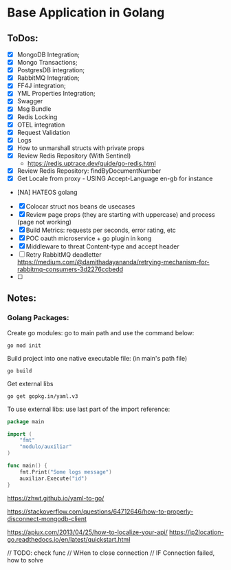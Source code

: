# Base Application in Golang

## ToDos:

- [X] MongoDB Integration;
- [X] Mongo Transactions;
- [X] PostgresDB integration;
- [X] RabbitMQ Integration;
- [X] FF4J integration;
- [X] YML Properties Integration;
- [X] Swagger
- [X] Msg Bundle
- [X] Redis Locking
- [X] OTEL integration
- [X] Request Validation
- [X] Logs
- [X] How to unmarshall structs with private props
- [X] Review Redis Repository (With Sentinel)
    - https://redis.uptrace.dev/guide/go-redis.html
- [X] Review Redis Repository: findByDocumentNumber
- [X] Get Locale from proxy - USING Accept-Language en-gb for instance
- [NA] HATEOS golang
- [X] Colocar struct nos beans de usecases
- [X] Review page props (they are starting with uppercase) and process (page not working)
- [X] Build Metrics: requests per seconds, error rating, etc
- [X] POC oauth microservice + go plugin in kong
- [X] Middleware to threat Content-type and accept header
- [ ] Retry RabbitMQ deadletter https://medium.com/@damithadayananda/retrying-mechanism-for-rabbitmq-consumers-3d2276ccbedd
- [ ]

## Notes:

### Golang Packages:

Create go modules: go to main path and use the command below:

```
go mod init
```

Build project into one native executable file: (in main's path file)

```
go build
```

Get external libs

```
go get gopkg.in/yaml.v3
```

To use external libs: use last part of the import reference:

```go
package main

import (
	"fmt"
	"modulo/auxiliar"
)

func main() {
	fmt.Print("Some logs message")
	auxiliar.Execute("id")
}
```

https://zhwt.github.io/yaml-to-go/

https://stackoverflow.com/questions/64712646/how-to-properly-disconnect-mongodb-client

https://apiux.com/2013/04/25/how-to-localize-your-api/
https://ip2location-go.readthedocs.io/en/latest/quickstart.html

// TODO: check func
// WHen to close connection
// IF Connection failed, how to solve